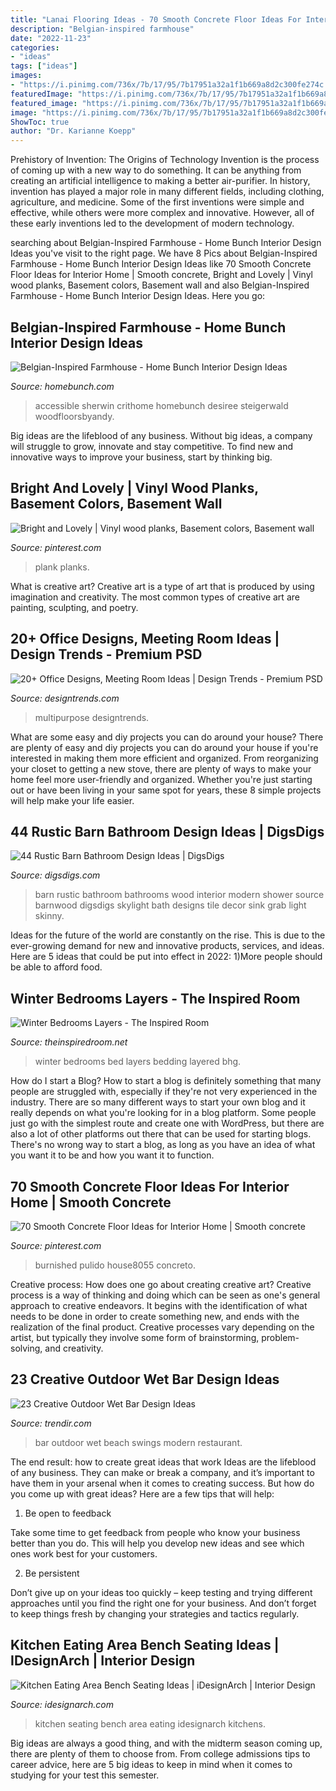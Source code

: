 ```yaml
---
title: "Lanai Flooring Ideas - 70 Smooth Concrete Floor Ideas For Interior Home"
description: "Belgian-inspired farmhouse"
date: "2022-11-23"
categories:
- "ideas"
tags: ["ideas"]
images:
- "https://i.pinimg.com/736x/7b/17/95/7b17951a32a1f1b669a8d2c300fe274c.jpg"
featuredImage: "https://i.pinimg.com/736x/7b/17/95/7b17951a32a1f1b669a8d2c300fe274c.jpg"
featured_image: "https://i.pinimg.com/736x/7b/17/95/7b17951a32a1f1b669a8d2c300fe274c.jpg"
image: "https://i.pinimg.com/736x/7b/17/95/7b17951a32a1f1b669a8d2c300fe274c.jpg"
ShowToc: true
author: "Dr. Karianne Koepp"
---
```



Prehistory of Invention: The Origins of Technology
Invention is the process of coming up with a new way to do something. It can be anything from creating an artificial intelligence to making a better air-purifier. In history, invention has played a major role in many different fields, including clothing, agriculture, and medicine. Some of the first inventions were simple and effective, while others were more complex and innovative. However, all of these early inventions led to the development of modern technology.

	

		
searching about Belgian-Inspired Farmhouse - Home Bunch Interior Design Ideas you've visit to the right page. We have 8 Pics about Belgian-Inspired Farmhouse - Home Bunch Interior Design Ideas like 70 Smooth Concrete Floor Ideas for Interior Home | Smooth concrete, Bright and Lovely | Vinyl wood planks, Basement colors, Basement wall and also Belgian-Inspired Farmhouse - Home Bunch Interior Design Ideas. Here you go:
		
    
## Belgian-Inspired Farmhouse - Home Bunch Interior Design Ideas

<img loading=lazy src="https://www.homebunch.com/wp-content/uploads/2017/12/Sherwin-Williams-Accessible-Beige-Sherwin-Williams-Accessible-Beige-White-Oak-with-Hardwood-Floor-Sherwin-Williams-Accessible-Beige-SherwinWilliamsAccessibleBeige.jpg" onerror="this.onerror=null;this.src='https://tse1.mm.bing.net/th?id=OIP.XrZhO7kuQI9zBTCMHN0qPwHaLH&amp;pid=15.1';" alt="Belgian-Inspired Farmhouse - Home Bunch Interior Design Ideas">

_Source: homebunch.com_

>accessible sherwin crithome homebunch desiree steigerwald woodfloorsbyandy. 

	

Big ideas are the lifeblood of any business. Without big ideas, a company will struggle to grow, innovate and stay competitive. To find new and innovative ways to improve your business, start by thinking big.

    
## Bright And Lovely | Vinyl Wood Planks, Basement Colors, Basement Wall

<img loading=lazy src="https://i.pinimg.com/736x/65/26/dc/6526dce9a9cd5880df2474677dbc3fd9--basement-flooring-plank-flooring.jpg" onerror="this.onerror=null;this.src='https://tse4.mm.bing.net/th?id=OIP.EddyWSYwlpZFpyCYYplV1QHaJ4&amp;pid=15.1';" alt="Bright and Lovely | Vinyl wood planks, Basement colors, Basement wall">

_Source: pinterest.com_

>plank planks. 

	

What is creative art?
Creative art is a type of art that is produced by using imagination and creativity. The most common types of creative art are painting, sculpting, and poetry.

    
## 20+ Office Designs, Meeting Room Ideas | Design Trends - Premium PSD

<img loading=lazy src="https://images.designtrends.com/wp-content/uploads/2016/07/04112923/Simple-Multipurpose-Meeting-Room.jpg" onerror="this.onerror=null;this.src='https://tse3.mm.bing.net/th?id=OIP.XYHX-pRhBxI0Y28zQCiVbgHaLH&amp;pid=15.1';" alt="20+ Office Designs, Meeting Room Ideas | Design Trends - Premium PSD">

_Source: designtrends.com_

>multipurpose designtrends. 

	

What are some easy and diy projects you can do around your house?
There are plenty of easy and diy projects you can do around your house if you're interested in making them more efficient and organized. From reorganizing your closet to getting a new stove, there are plenty of ways to make your home feel more user-friendly and organized. Whether you're just starting out or have been living in your same spot for years, these 8 simple projects will help make your life easier.

    
## 44 Rustic Barn Bathroom Design Ideas | DigsDigs

<img loading=lazy src="http://www.digsdigs.com/photos/rustic-barn-bathrooms-28.jpg" onerror="this.onerror=null;this.src='https://tse4.mm.bing.net/th?id=OIP.M9uLU9zzXhlHrwMwR-RuAgHaLH&amp;pid=15.1';" alt="44 Rustic Barn Bathroom Design Ideas | DigsDigs">

_Source: digsdigs.com_

>barn rustic bathroom bathrooms wood interior modern shower source barnwood digsdigs skylight bath designs tile decor sink grab light skinny. 

	

Ideas for the future of the world are constantly on the rise. This is due to the ever-growing demand for new and innovative products, services, and ideas. Here are 5 ideas that could be put into effect in 2022: 1)More people should be able to afford food. 

    
## Winter Bedrooms Layers - The Inspired Room

<img loading=lazy src="https://theinspiredroom.net/wp-content/uploads/2012/11/Layered-Bed-e1354346850964.jpg" onerror="this.onerror=null;this.src='https://tse2.mm.bing.net/th?id=OIP.CwWlGe9ekbh4gLxTyd26_AHaJ3&amp;pid=15.1';" alt="Winter Bedrooms Layers - The Inspired Room">

_Source: theinspiredroom.net_

>winter bedrooms bed layers bedding layered bhg. 

	

How do I start a Blog?
How to start a blog is definitely something that many people are struggled with, especially if they're not very experienced in the industry. There are so many different ways to start your own blog and it really depends on what you're looking for in a blog platform. Some people just go with the simplest route and create one with WordPress, but there are also a lot of other platforms out there that can be used for starting blogs. There's no wrong way to start a blog, as long as you have an idea of what you want it to be and how you want it to function.

    
## 70 Smooth Concrete Floor Ideas For Interior Home | Smooth Concrete

<img loading=lazy src="https://i.pinimg.com/736x/7b/17/95/7b17951a32a1f1b669a8d2c300fe274c.jpg" onerror="this.onerror=null;this.src='https://tse4.mm.bing.net/th?id=OIP.VEBbCl5m_WOYQ5pBfqznIwHaMs&amp;pid=15.1';" alt="70 Smooth Concrete Floor Ideas for Interior Home | Smooth concrete">

_Source: pinterest.com_

>burnished pulido house8055 concreto. 

	

Creative process: How does one go about creating creative art?
Creative process is a way of thinking and doing which can be seen as one's general approach to creative endeavors. It begins with the identification of what needs to be done in order to create something new, and ends with the realization of the final product. Creative processes vary depending on the artist, but typically they involve some form of brainstorming, problem-solving, and creativity.

    
## 23 Creative Outdoor Wet Bar Design Ideas

<img loading=lazy src="http://cdn.trendir.com/wp-content/uploads/2016/06/Hanging-bar-chairs.jpg" onerror="this.onerror=null;this.src='https://tse3.mm.bing.net/th?id=OIP.T_xqo3r8w60yGNka02yeywHaLH&amp;pid=15.1';" alt="23 Creative Outdoor Wet Bar Design Ideas">

_Source: trendir.com_

>bar outdoor wet beach swings modern restaurant. 

	

The end result: how to create great ideas that work
Ideas are the lifeblood of any business. They can make or break a company, and it’s important to have them in your arsenal when it comes to creating success. But how do you come up with great ideas? Here are a few tips that will help:
1. Be open to feedback

Take some time to get feedback from people who know your business better than you do. This will help you develop new ideas and see which ones work best for your customers.

2. Be persistent

Don’t give up on your ideas too quickly – keep testing and trying different approaches until you find the right one for your business. And don’t forget to keep things fresh by changing your strategies and tactics regularly.

    
## Kitchen Eating Area Bench Seating Ideas | IDesignArch | Interior Design

<img loading=lazy src="https://www.idesignarch.com/wp-content/uploads/Kitchen-Bench-Seating-Ideas_6.jpg" onerror="this.onerror=null;this.src='https://tse2.mm.bing.net/th?id=OIP.KqzhTnYrlITF4JWcxoBIUgHaLH&amp;pid=15.1';" alt="Kitchen Eating Area Bench Seating Ideas | iDesignArch | Interior Design">

_Source: idesignarch.com_

>kitchen seating bench area eating idesignarch kitchens. 

	

Big ideas are always a good thing, and with the midterm season coming up, there are plenty of them to choose from. From college admissions tips to career advice, here are 5 big ideas to keep in mind when it comes to studying for your test this semester.

